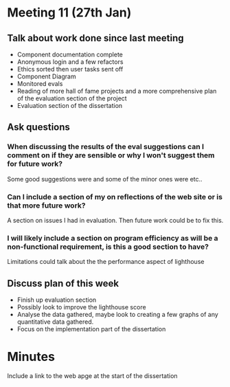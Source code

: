 # Meeting 11 (27th Jan)

## Talk about work done since last meeting
* Component documentation complete
* Anonymous login and a few refactors
* Ethics sorted then user tasks sent off
* Component Diagram
* Monitored evals
* Reading of more hall of fame projects and a more comprehensive plan of the evaluation section of the project
* Evaluation section of the dissertation

## Ask questions

### When discussing the results of the eval suggestions can I comment on if they are sensible or why I won't suggest them for future work?
Some good suggestions were and some of the minor ones were etc..

### Can I include a section of my on reflections of the web site or is that more future work?
A section on issues I had in evaluation. Then future work could be to fix this.

### I will likely include a section on program efficiency as will be a non-functional requirement, is this a good section to have?
Limitations could talk about the the performance aspect of lighthouse

## Discuss plan of this week
* Finish up evaluation section
* Possibly look to improve the lighthouse score
* Analyse the data gathered, maybe look to creating a few graphs of any quantitative data gathered.
* Focus on the implementation part of the dissertation

# Minutes 
Include a link to the web apge at the start of the dissertation
